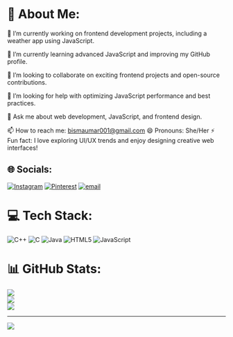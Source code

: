 # 💫 About Me:
🔭 I’m currently working on frontend development projects, including a weather app using JavaScript.

🌱 I’m currently learning advanced JavaScript and improving my GitHub profile.

👯 I’m looking to collaborate on exciting frontend projects and open-source contributions.

🤔 I’m looking for help with optimizing JavaScript performance and best practices.

💬 Ask me about web development, JavaScript, and frontend design.

📫 How to reach me: bismaumar001@gmail.com
😄 Pronouns: She/Her
⚡ Fun fact: I love exploring UI/UX trends and enjoy designing creative web interfaces!

## 🌐 Socials:
[![Instagram](https://img.shields.io/badge/Instagram-%23E4405F.svg?logo=Instagram&logoColor=white)](https://instagram.com/bismaumar_) [![Pinterest](https://img.shields.io/badge/Pinterest-%23E60023.svg?logo=Pinterest&logoColor=white)](https://pinterest.com/bismaumar0092) [![email](https://img.shields.io/badge/Email-D14836?logo=gmail&logoColor=white)](mailto:bismaumar001@gmail.com) 

# 💻 Tech Stack:
![C++](https://img.shields.io/badge/c++-%2300599C.svg?style=for-the-badge&logo=c%2B%2B&logoColor=white) ![C](https://img.shields.io/badge/c-%2300599C.svg?style=for-the-badge&logo=c&logoColor=white) ![Java](https://img.shields.io/badge/java-%23ED8B00.svg?style=for-the-badge&logo=openjdk&logoColor=white) ![HTML5](https://img.shields.io/badge/html5-%23E34F26.svg?style=for-the-badge&logo=html5&logoColor=white) ![JavaScript](https://img.shields.io/badge/javascript-%23323330.svg?style=for-the-badge&logo=javascript&logoColor=%23F7DF1E) 
# 📊 GitHub Stats:
![](https://github-readme-stats.vercel.app/api?username=Bismaumar45&theme=dark&hide_border=false&include_all_commits=false&count_private=false)<br/>
![](https://github-readme-streak-stats.herokuapp.com/?user=Bismaumar45&theme=dark&hide_border=false)<br/>
![](https://github-readme-stats.vercel.app/api/top-langs/?username=Bismaumar45&theme=dark&hide_border=false&include_all_commits=false&count_private=false&layout=compact)

---
[![](https://visitcount.itsvg.in/api?id=Bismaumar45&icon=0&color=0)](https://visitcount.itsvg.in)

<!-- Proudly created with GPRM ( https://gprm.itsvg.in ) -->
